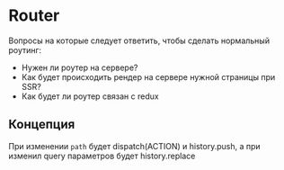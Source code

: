 # Router

Вопросы на которые следует ответить, чтобы сделать нормальный роутинг:

* Нужен ли роутер на сервере? 
* Как будет происходить рендер на сервере нужной страницы при SSR?
* Как будет ли роутер связан с redux 


## Концепция 

При изменении `path` будет dispatch(ACTION) и history.push, а при изменил query параметров будет history.replace
